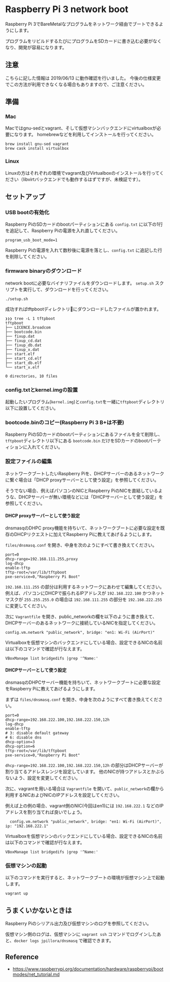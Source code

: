 # Raspberry Pi 3 network boot

Raspberry Pi 3でBareMetalなプログラムをネットワーク経由でブートできるようにします。

プログラムをリビルドするたびにプログラムをSDカードに書き込む必要がなくなり、開発が容易になります。

## 注意

こちらに記した情報は 2019/06/13 に動作確認を行いました。
今後の仕様変更でこの方法が利用できなくなる場合もありますので、ご注意ください。


## 準備

### Mac

Macではgnu-sedとvagrant、そして仮想マシンバックエンドにvirtualboxが必要になります。
homebrewなどを利用してインストールを行ってください。

```
brew install gnu-sed vagrant
brew cask install virtualbox
```

### Linux

Linuxの方はそれぞれの環境でvagrant及びVirtualboxのインストールを行ってください（libvirtバックエンドでも動作するはずですが、未検証です）。


## セットアップ

### USB bootの有効化

Raspberry PiのSDカードのbootパーティションにある `config.txt` に以下の1行を追記して、Raspberry Piの電源を入れ直してください。

```
program_usb_boot_mode=1
```

Raspberry Piの電源を入れて数秒後に電源を落とし、`config.txt` に追記した行を削除してください。


### firmware binaryのダウンロード

network bootに必要なバイナリファイルをダウンロードします。
`setup.sh` スクリプトを実行して、ダウンロードを行ってください。

```
./setup.sh
```

成功すればtftpbootディレクトリにダウンロードしたファイルが置かれます。

```
❯❯❯ tree -L 1 tftpboot
tftpboot
├── LICENCE.broadcom
├── bootcode.bin
├── fixup.dat
├── fixup_cd.dat
├── fixup_db.dat
├── fixup_x.dat
├── start.elf
├── start_cd.elf
├── start_db.elf
└── start_x.elf

0 directories, 10 files
```

### config.txtとkernel.imgの設置

起動したいプログラム(`kernel.img`)と`config.txt`を一緒に`tftpboot`ディレクトリ以下に設置してください。

### bootcode.binのコピー(Raspberry Pi 3 B+は不要)

Raspberry PiのSDカードのbootパーティションにあるファイルを全て削除し、`tftpboot`ディレクトリ以下にある `bootcode.bin` だけをSDカードのbootパーティションに入れてください。

### 設定ファイルの編集

ネットワークブートしたいRaspberry Piを、DHCPサーバーのあるネットワークに繋ぐ場合は「DHCP proxyサーバーとして使う設定」を参照してください。

そうでない場合、例えばパソコンのNICとRaspberry PiのNICを直結しているような、DHCPサーバーが無い環境などには「DHCPサーバーとして使う設定」を参照してください。

#### DHCP proxyサーバーとして使う設定

dnsmasqのDHPC proxy機能を持ちいて、ネットワークブートに必要な設定を既存のDHCPリクエストに加えてRaspberry Piに教えてあげるようにします。

`files/dnsmasq.conf` を開き、中身を次のようにすべて書き換えてください。

```
port=0
dhcp-range=192.168.111.255,proxy
log-dhcp
enable-tftp
tftp-root=/var/lib/tftpboot 
pxe-service=0,"Raspberry Pi Boot"
```

`192.168.111.255` の部分は利用するネットワークにあわせて編集してください。
例えば、パソコンにDHCPで振られるIPアドレスが `192.168.222.100` かつネットマスクが `255.255.255.0` の場合は `192.168.111.255` の部分を `192.168.222.255` に変更してください。

次に `Vagrantfile` を開き、public_networkの欄を以下のように書き換えて、DHCPサーバーのあるネットワークに接続しているNICを指定してください。

```
config.vm.network "public_network", bridge: "en1: Wi-Fi (AirPort)"
```

Virtualboxを仮想マシンのバックエンドにしている場合、設定できるNICの名前は以下のコマンドで確認が行なえます。

```
VBoxManage list bridgedifs |grep '^Name:'
```


#### DHCPサーバーとして使う設定

dnsmasqのDHPCサーバー機能を持ちいて、ネットワークブートに必要な設定をRaspberry Piに教えてあげるようにします。

まずは `files/dnsmasq.conf` を開き、中身を次のようにすべて書き換えてください。

```
port=0
dhcp-range=192.168.222.100,192.168.222.150,12h
log-dhcp
enable-tftp
# 3: disable default gateway
# 6: disable dns
dhcp-option=3
dhcp-option=6
tftp-root=/var/lib/tftpboot 
pxe-service=0,"Raspberry Pi Boot"
```

`dhcp-range=192.168.222.100,192.168.222.150,12h` の部分はDHCPサーバーが割り当てるアドレスレンジを設定しています。
他のNICが持つアドレスとかぶらないよう、設定を変更してください。


次に、vagrantを用いる場合は `Vagrantfile` を開いて、`public_network`の欄から利用するNICおよびNICのIPアドレスを設定してください。

例えば上の例の場合、vagrant側のNIC(今回はen1)には `192.168.222.1` などのIPアドレスを割り当てれば良いでしょう。

```
  config.vm.network "public_network", bridge: "en1: Wi-Fi (AirPort)", ip: "192.168.222.1"
```

Virtualboxを仮想マシンのバックエンドにしている場合、設定できるNICの名前は以下のコマンドで確認が行なえます。

```
VBoxManage list bridgedifs |grep '^Name:'
```



### 仮想マシンの起動

以下のコマンドを実行すると、ネットワークブートの環境が仮想マシン上で起動します。

```
vagrant up
```

## うまくいかないときは

Raspberry Piのシリアル出力及び仮想マシンのログを参照してください。

仮想マシン側のログは、仮想マシンに `vagrant ssh` コマンドでログインしたあと、`docker logs jpillora/dnsmasq` で確認できます。


## Reference

* https://www.raspberrypi.org/documentation/hardware/raspberrypi/bootmodes/net_tutorial.md